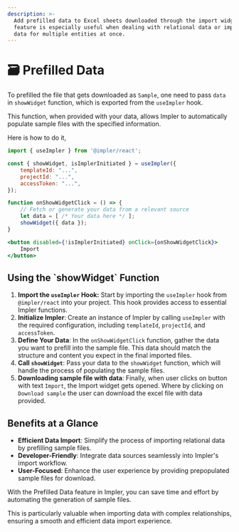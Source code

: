 ```yaml
---
description: >-
  Add prefilled data to Excel sheets downloaded through the import widget. This
  feature is especially useful when dealing with relational data or importing
  data for multiple entities at once.
---
```


# 🗃 Prefilled Data

To prefilled the file that gets downloaded as `Sample`, one need to pass `data` in `showWidget` function, which is exported from the `useImpler` hook.

This function, when provided with your data, allows Impler to automatically populate sample files with the specified information.

Here is how to do it,

```jsx
import { useImpler } from '@impler/react';

const { showWidget, isImplerInitiated } = useImpler({
    templateId: "...",
    projectId: "...",
    accessToken: "...",
});

function onShowWidgetClick = () => {
    // Fetch or generate your data from a relevant source
    let data = [ /* Your data here */ ];
    showWidget({ data });
}

<button disabled={!isImplerInitiated} onClick={onShowWidgetClick}>
    Import
</button>
```

## Using the \`showWidget\` Function

1. **Import the `useImpler` Hook:** Start by importing the `useImpler` hook from `@impler/react` into your project. This hook provides access to essential Impler functions.
2. **Initialize Impler**: Create an instance of Impler by calling `useImpler` with the required configuration, including `templateId`, `projectId`, and `accessToken`.
3. **Define Your Data**: In the `onShowWidgetClick` function, gather the data you want to prefill into the sample file. This data should match the structure and content you expect in the final imported files.
4. **Call `showWidget`**: Pass your data to the `showWidget` function, which will handle the process of populating the sample files.
5. **Downloading sample file with data**: Finally, when user clicks on button with text `Import`, the Import widget gets opened. Where by clicking on `Download sample` the user can download the excel file with data provided.

## Benefits at a Glance

* **Efficient Data Import**: Simplify the process of importing relational data by prefilling sample files.
* **Developer-Friendly**: Integrate data sources seamlessly into Impler's import workflow.
* **User-Focused**: Enhance the user experience by providing prepopulated sample files for download.

With the Prefilled Data feature in Impler, you can save time and effort by automating the generation of sample files.

This is particularly valuable when importing data with complex relationships, ensuring a smooth and efficient data import experience.
